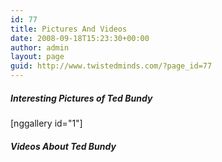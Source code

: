 ```yaml
---
id: 77
title: Pictures And Videos
date: 2008-09-18T15:23:30+00:00
author: admin
layout: page
guid: http://www.twistedminds.com/?page_id=77
---
```

<p class="dropcap-first">
  <h5>
    Interesting Pictures of Ted Bundy
  </h5>[nggallery id="1"]
  
  <h5>
    Videos About Ted Bundy
  </h5>
  
  <div class="center" style="text-align: center;">
  </div>